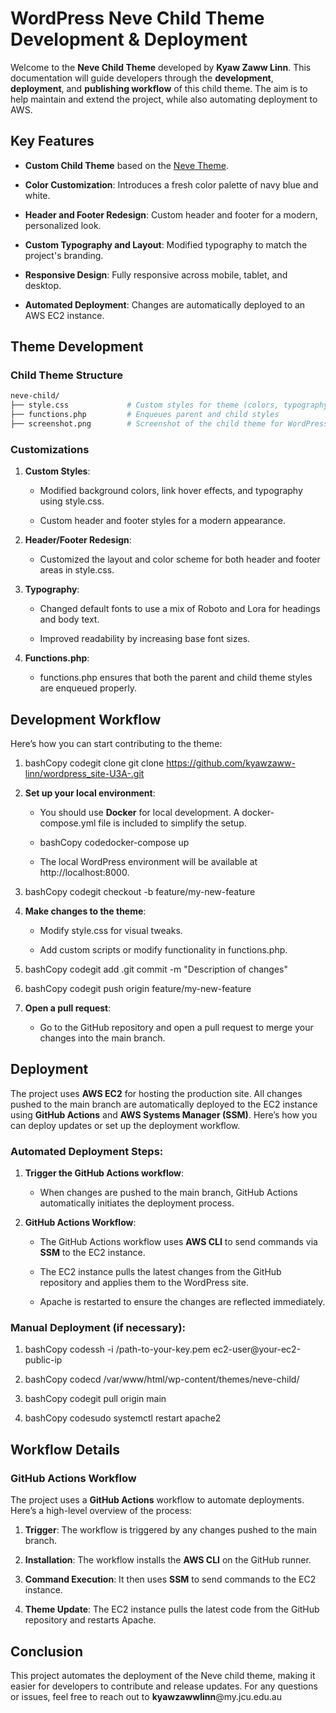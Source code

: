 WordPress Neve Child Theme Development & Deployment
===================================================

Welcome to the **Neve Child Theme** developed by **Kyaw Zaww Linn**. This documentation will guide developers through the **development**, **deployment**, and **publishing workflow** of this child theme. The aim is to help maintain and extend the project, while also automating deployment to AWS.

Key Features
------------

*   **Custom Child Theme** based on the [Neve Theme](https://themeisle.com/themes/neve/).
    
*   **Color Customization**: Introduces a fresh color palette of navy blue and white.
    
*   **Header and Footer Redesign**: Custom header and footer for a modern, personalized look.
    
*   **Custom Typography and Layout**: Modified typography to match the project's branding.
    
*   **Responsive Design**: Fully responsive across mobile, tablet, and desktop.
    
*   **Automated Deployment**: Changes are automatically deployed to an AWS EC2 instance.
    

Theme Development
-----------------

### Child Theme Structure

```bash
neve-child/
├── style.css             # Custom styles for theme (colors, typography, etc.)
├── functions.php         # Enqueues parent and child styles
├── screenshot.png        # Screenshot of the child theme for WordPress

```

### Customizations

1.  **Custom Styles**:
    
    *   Modified background colors, link hover effects, and typography using style.css.
        
    *   Custom header and footer styles for a modern appearance.
        
2.  **Header/Footer Redesign**:
    
    *   Customized the layout and color scheme for both header and footer areas in style.css.
        
3.  **Typography**:
    
    *   Changed default fonts to use a mix of Roboto and Lora for headings and body text.
        
    *   Improved readability by increasing base font sizes.
        
4.  **Functions.php**:
    
    *   functions.php ensures that both the parent and child theme styles are enqueued properly.
        

Development Workflow
--------------------

Here’s how you can start contributing to the theme:

1.  bashCopy codegit clone git clone https://github.com/kyawzaww-linn/wordpress_site-U3A-.git
    
2.  **Set up your local environment**:
    
    *   You should use **Docker** for local development. A docker-compose.yml file is included to simplify the setup.
        
    *   bashCopy codedocker-compose up
        
    *   The local WordPress environment will be available at http://localhost:8000.
        
3.  bashCopy codegit checkout -b feature/my-new-feature
    
4.  **Make changes to the theme**:
    
    *   Modify style.css for visual tweaks.
        
    *   Add custom scripts or modify functionality in functions.php.
        
5.  bashCopy codegit add .git commit -m "Description of changes"
    
6.  bashCopy codegit push origin feature/my-new-feature
    
7.  **Open a pull request**:
    
    *   Go to the GitHub repository and open a pull request to merge your changes into the main branch.
        

Deployment
----------

The project uses **AWS EC2** for hosting the production site. All changes pushed to the main branch are automatically deployed to the EC2 instance using **GitHub Actions** and **AWS Systems Manager (SSM)**. Here’s how you can deploy updates or set up the deployment workflow.

### Automated Deployment Steps:

1.  **Trigger the GitHub Actions workflow**:
    
    *   When changes are pushed to the main branch, GitHub Actions automatically initiates the deployment process.
        
2.  **GitHub Actions Workflow**:
    
    *   The GitHub Actions workflow uses **AWS CLI** to send commands via **SSM** to the EC2 instance.
        
    *   The EC2 instance pulls the latest changes from the GitHub repository and applies them to the WordPress site.
        
    *   Apache is restarted to ensure the changes are reflected immediately.
        

### Manual Deployment (if necessary):

1.  bashCopy codessh -i /path-to-your-key.pem ec2-user@your-ec2-public-ip
    
2.  bashCopy codecd /var/www/html/wp-content/themes/neve-child/
    
3.  bashCopy codegit pull origin main
    
4.  bashCopy codesudo systemctl restart apache2
    

Workflow Details
----------------

### GitHub Actions Workflow

The project uses a **GitHub Actions** workflow to automate deployments. Here’s a high-level overview of the process:

1.  **Trigger**: The workflow is triggered by any changes pushed to the main branch.
    
2.  **Installation**: The workflow installs the **AWS CLI** on the GitHub runner.
    
3.  **Command Execution**: It then uses **SSM** to send commands to the EC2 instance.
    
4.  **Theme Update**: The EC2 instance pulls the latest code from the GitHub repository and restarts Apache.
    

Conclusion
----------

This project automates the deployment of the Neve child theme, making it easier for developers to contribute and release updates. For any questions or issues, feel free to reach out to **kyawzawwlinn**@my.jcu.edu.au
